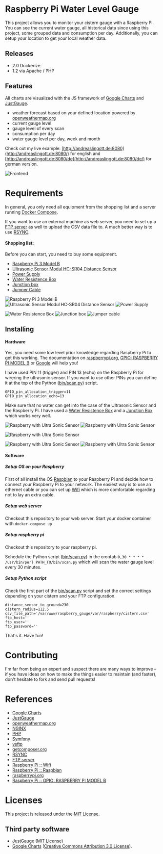 # Raspberry Pi Water Level Gauge

This project allows you to monitor your cistern gauge with a Raspberry Pi.
You can see the current water gauge, all historical data
since using this project, some grouped data and consumption per day.
Additionally, you can setup your location to get your local weather data.

## Releases

- 2.0 Dockerize
- 1.2 via Apache / PHP

## Features

All charts are visualized with the JS framework of [Google Charts](https://developers.google.com/chart/) and [JustGauge](http://justgage.com/).

- weather forecast based on your defined location powered by [openweathermap.org](https://openweathermap.org)
- current gauge level
- gauge level of every scan
- consumption per day
- water gauge level per day, week and month

Check out my live example: [http://andreaslingott.de:8080](http://andreaslingott.de:8080/) for english and [http://andreaslingott.de:8080/de](http://andreaslingott.de:8080/de/) for german version.

![Frontend](code/docs/img/raspberry-pi-frontend.png)

# Requirements

In general, you only need all equipment from the shopping list and a server running [Docker Compose](https://docs.docker.com/compose/).

If you want to use an external machine as web server, you need to set up a [FTP server](https://en.wikipedia.org/wiki/File_Transfer_Protocol) as well to upload the CSV data file to.
A much better way is to use [RSYNC](https://en.wikipedia.org/wiki/Rsync).

#### Shopping list:
Before you can start, you need to buy some equipment.

- [Raspberry Pi 3 Model B](https://www.amazon.de/gp/product/B01CD5VC92/ref=as_li_tl?ie=UTF8&camp=1638&creative=6742&creativeASIN=B01CD5VC92&linkCode=as2&tag=andrblog-21&linkId=72c63eb215b1264d19123010fcb213c7)
- [Ultrasonic Sensor Modul HC-SR04 Distance Sensor](https://www.amazon.de/gp/product/B00R2U8HK6/ref=as_li_tl?ie=UTF8&camp=1638&creative=6742&creativeASIN=B00R2U8HK6&linkCode=as2&tag=andrblog-21&linkId=7788b16d79176f62aafe4ab0f6e0b68b)
- [Power Supply](https://www.amazon.de/gp/product/B01E75SB2C/ref=as_li_tl?ie=UTF8&camp=1638&creative=6742&creativeASIN=B01E75SB2C&linkCode=as2&tag=andrblog-21&linkId=3f62a7a5e0ee27436a43fc5f1dd4e859)
- [Water Resistence Box](https://www.amazon.de/gp/product/B00A0J1TJW/ref=as_li_tl?ie=UTF8&camp=1638&creative=6742&creativeASIN=B00A0J1TJW&linkCode=as2&tag=andrblog-21&linkId=3ed7559fa7ebd3af453ce37ffadcb240)
- [Junction box](https://www.amazon.de/Spelsberg-Abzweigdose-Mini-25-31090801/dp/B000UW5FLW/ref=as_li_ss_tl?ie=UTF8&qid=1501701150&sr=8-18&keywords=verbindungsdose&linkCode=ll1&tag=andrblog-21&linkId=00b928948c642e643d4713cab7ed16d4)
- [Jumper Cable](https://www.amazon.de/Aukru-jumper-wire-Steckbr%C3%BCcken-Drahtbr%C3%BCcken/dp/B00MWMEIF2/ref=as_li_ss_tl?ie=UTF8&qid=1501701409&sr=8-1&keywords=jumper+kabel+male+female&linkCode=ll1&tag=andrblog-21&linkId=fe54b88fbb1a0872d65caa5de9eea74d)

![Raspberry Pi 3 Model B](code/docs/img/raspberry.jpg)
![Ultrasonic Sensor Modul HC-SR04 Distance Sensor](code/docs/img/ultrasonic.jpg)
![Power Supply](code/docs/img/power.jpg)

![Water Resistence Box](code/docs/img/box.jpg)
![Junction box](code/docs/img/junctionbox.jpg)
![Jumper cable](code/docs/img/jumpercable.jpg)

## Installing

#### Hardware

Yes, you need some low level prior knowledge regarding Raspberry Pi to get this working.
The documentation on [raspberrypi.org](https://www.raspberrypi.org/help/), [GPIO: RASPBERRY PI MODEL B](https://www.raspberrypi.org/documentation/usage/gpio/README.md) or [Google](http://google.com) will help you!

I have used PIN 11 (trigger) and PIN 13 (echo) on the Raspberry Pi for wirering the ultrasonic sensor. If you want to use other PINs you can define it at the top of the Python ([bin/scan.py](bin/scan.py)) script.

    GPIO_pin_allocation_trigger=11
    GPIO_pin_allocation_echo=13
    
Make sure that no water can get into the case of the Ultrasonic Sensor and the Raspberry Pi. I have used a [Water Resistence Box](https://www.amazon.de/gp/product/B00A0J1TJW/ref=as_li_tl?ie=UTF8&camp=1638&creative=6742&creativeASIN=B00A0J1TJW&linkCode=as2&tag=andrblog-21&linkId=3ed7559fa7ebd3af453ce37ffadcb240) and a [Junction Box](https://www.amazon.de/Spelsberg-Abzweigdose-Mini-25-31090801/dp/B000UW5FLW/ref=as_li_ss_tl?ie=UTF8&qid=1501701150&sr=8-18&keywords=verbindungsdose&linkCode=ll1&tag=andrblog-21&linkId=00b928948c642e643d4713cab7ed16d4) which works very well.


![Raspberry with Ultra Sonic Sensor](code/docs/img/raspberry-pi-final5.jpg)
![Raspberry with Ultra Sonic Sensor](code/docs/img/raspberry-pi-final3.jpg)

![Raspberry with Ultra Sonic Sensor](code/docs/img/raspberry-pi-final6.jpg)

![Raspberry with Ultra Sonic Sensor](code/docs/img/raspberry-pi-final4.jpg)
![Raspberry with Ultra Sonic Sensor](code/docs/img/raspberry-pi-final2.jpg)

#### Software

##### Setup OS on your Raspberry

First of all install the OS [Raspbian](https://www.raspberrypi.org/downloads/raspbian/) to your Raspberry Pi and decide how to connect your Raspberry Pi to your network. The easiest way is to use an ethernet cable or you can set up [Wifi](https://www.raspberrypi.org/documentation/configuration/wireless/wireless-cli.md)  which is more comfortable regarding not to lay an extra cable.

##### Setup web server

Checkout this repository to your web server.
Start your docker container with `docker-compose up`

##### Setup raspberry pi 

Checkout this repository to your raspberry pi.

Schedule the Python script ([bin/scan.py](bin/scan.py)) in the crontab `0,30 * * * * /usr/bin/perl PATH_TO/bin/scan.py` which will scan the water gauge level every 30 minutes.

##### Setup Python script
Check the first part of the [bin/scan.py](bin/scan.py) script and set the correct settings depending on your cistern and your FTP configuration.

	distance_sensor_to_ground=230
	cistern_radius=112.5
	csv_file_path='/var/www/raspberry_gauge/var/raspberry/cistern.csv'
	ftp_host=''
	ftp_user=''
	ftp_password=''

That's it. Have fun!

# Contributing
I'm far from being an expert and suspect there are many ways to improve – if you have ideas on how to make the things easier to maintain (and faster), don't hesitate to fork and send pull requests!

# References
- [Google Charts](https://developers.google.com/chart/)
- [JustGauge](http://justgage.com/)
- [openweathermap.org](https://openweathermap.org)
- [NGINX](https://www.nginx.com/)
- [PHP](http://php.net/manual/en/intro-whatis.php)
- [Symfony](http://symfony.com/)
- [vsftp](https://en.wikipedia.org/wiki/Vsftpd)
- [getcomposer.org](https://getcomposer.org/download/)
- [RSYNC](https://en.wikipedia.org/wiki/Rsync)
- [FTP server](https://en.wikipedia.org/wiki/File_Transfer_Protocol)
- [Raspberry Pi :: Wifi](https://www.raspberrypi.org/documentation/configuration/wireless/wireless-cli.md)
- [Raspberry Pi :: Raspbian](https://www.raspberrypi.org/downloads/raspbian/)
- [raspberrypi.org](https://www.raspberrypi.org/help/)
- [Raspberry Pi :: GPIO: RASPBERRY PI MODEL B](https://www.raspberrypi.org/documentation/usage/gpio/README.md)

# Licenses
This project is released under the [MIT License](https://opensource.org/licenses/mit-license.php).

## Third party software
- [JustGauge](http://justgage.com/) ([MIT License](https://opensource.org/licenses/mit-license.php))
- [Google Charts](https://developers.google.com/chart/) ([Creative Commons Attribution 3.0 License](http://creativecommons.org/licenses/by/3.0/)).
